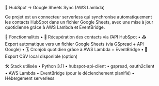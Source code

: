 🔗 HubSpot → Google Sheets Sync (AWS Lambda)

Ce projet est un connecteur serverless qui synchronise automatiquement les contacts HubSpot dans un fichier Google Sheets, avec une mise à jour quotidienne grâce à AWS Lambda et EventBridge.

🚀 Fonctionnalités
	•	🔄 Récupération des contacts via l’API HubSpot
	•	📤 Export automatique vers un fichier Google Sheets (via GSpread + API Google)
	•	🗓️ Cronjob quotidien grâce à AWS Lambda + EventBridge
	•	📁 Export CSV local disponible (option)

🛠️ Stack utilisée
	•	Python 3.11
	•	hubspot-api-client
	•	gspread, oauth2client
	•	AWS Lambda
	•	EventBridge (pour le déclenchement planifié)
	•	Hébergement serverless